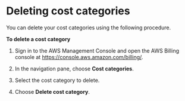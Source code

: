 # Deleting cost categories<a name="delete-cost-categories"></a>

You can delete your cost categories using the following procedure\.<a name="edit-cost-categories-steps"></a>

**To delete a cost category**

1. Sign in to the AWS Management Console and open the AWS Billing console at [https://console\.aws\.amazon\.com/billing/](https://console.aws.amazon.com/billing/)\.

1. In the navigation pane, choose **Cost categories**\.

1. Select the cost category to delete\.

1. Choose **Delete cost category**\.

 